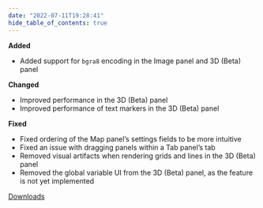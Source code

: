 ```yaml
---
date: "2022-07-11T19:28:41"
hide_table_of_contents: true
---
```

**Added**
- Added support for `bgra8` encoding in the Image panel and 3D (Beta) panel 

**Changed**
- Improved performance in the 3D (Beta) panel 
- Improved performance of text markers in the 3D (Beta) panel  

**Fixed**
- Fixed ordering of the Map panel’s settings fields to be more intuitive
- Fixed an issue with dragging panels within a Tab panel’s tab 
- Removed visual artifacts when rendering grids and lines in the 3D (Beta) panel 
- Removed the global variable UI from the 3D (Beta) panel, as the feature is not yet implemented 
<!-- truncate -->
[Downloads](https://github.com/foxglove/studio/releases/tag/v1.17.1)
